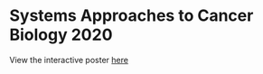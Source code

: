 # Systems Approaches to Cancer Biology 2020

View the interactive poster [here](https://j-berg.github.io/presentations/Metaboverse_SACB2020/index.html)
